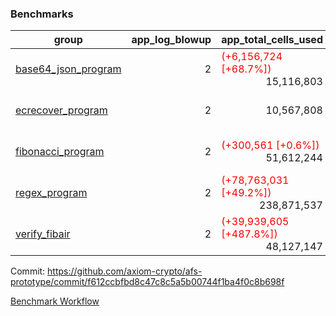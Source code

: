### Benchmarks
| group | app_log_blowup | app_total_cells_used | app_total_cycles | app_total_proof_time_ms | leaf_log_blowup | leaf_total_cells_used | leaf_total_cycles | leaf_total_proof_time_ms | max_segment_length | instance | alloc |
|---|---|---|---|---|---|---|---|---|---|---|---|
| [ base64_json_program ](https://github.com/axiom-crypto/afs-prototype/blob/gh-pages/benchmarks-pr/1006/individual/base64_json-f612ccbfbd8c47c8c5a5b00744f1ba4f0c8b698f.md) | <div style='text-align: right'> 2 </div>  | <span style='color: red'>(+6,156,724 [+68.7%])</span><div style='text-align: right'> 15,116,803 </div>  | <span style='color: green'>(-2 [-0.0%])</span><div style='text-align: right'> 217,347 </div>  | <span style='color: green'>(-865.0 [-31.1%])</span><div style='text-align: right'> 1,917.0 </div>  | <div style='text-align: right'> - </div>  | <div style='text-align: right'> - </div>  | <div style='text-align: right'> - </div>  | <div style='text-align: right'> - </div>  | 1048476 | 64cpu-linux-arm64 | mimalloc |
| [ ecrecover_program ](https://github.com/axiom-crypto/afs-prototype/blob/gh-pages/benchmarks-pr/1006/individual/ecrecover-f612ccbfbd8c47c8c5a5b00744f1ba4f0c8b698f.md) | <div style='text-align: right'> 2 </div>  | <div style='text-align: right'> 10,567,808 </div>  | <div style='text-align: right'> 106,444 </div>  | <div style='text-align: right'> 1,772.0 </div>  | <div style='text-align: right'> - </div>  | <div style='text-align: right'> - </div>  | <div style='text-align: right'> - </div>  | <div style='text-align: right'> - </div>  | 1048476 | 64cpu-linux-arm64 | mimalloc |
| [ fibonacci_program ](https://github.com/axiom-crypto/afs-prototype/blob/gh-pages/benchmarks-pr/1006/individual/fibonacci-f612ccbfbd8c47c8c5a5b00744f1ba4f0c8b698f.md) | <div style='text-align: right'> 2 </div>  | <span style='color: red'>(+300,561 [+0.6%])</span><div style='text-align: right'> 51,612,244 </div>  | <span style='color: green'>(-82 [-0.0%])</span><div style='text-align: right'> 1,500,137 </div>  | <span style='color: green'>(-2,318.0 [-31.0%])</span><div style='text-align: right'> 5,149.0 </div>  | <div style='text-align: right'> - </div>  | <div style='text-align: right'> - </div>  | <div style='text-align: right'> - </div>  | <div style='text-align: right'> - </div>  | 1048476 | 64cpu-linux-arm64 | mimalloc |
| [ regex_program ](https://github.com/axiom-crypto/afs-prototype/blob/gh-pages/benchmarks-pr/1006/individual/regex-f612ccbfbd8c47c8c5a5b00744f1ba4f0c8b698f.md) | <div style='text-align: right'> 2 </div>  | <span style='color: red'>(+78,763,031 [+49.2%])</span><div style='text-align: right'> 238,871,537 </div>  | <span style='color: green'>(-141 [-0.0%])</span><div style='text-align: right'> 4,190,904 </div>  | <span style='color: green'>(-14,059.0 [-46.6%])</span><div style='text-align: right'> 16,109.0 </div>  | <div style='text-align: right'> - </div>  | <div style='text-align: right'> - </div>  | <div style='text-align: right'> - </div>  | <div style='text-align: right'> - </div>  | 1048476 | 64cpu-linux-arm64 | mimalloc |
| [ verify_fibair ](https://github.com/axiom-crypto/afs-prototype/blob/gh-pages/benchmarks-pr/1006/individual/verify_fibair-f612ccbfbd8c47c8c5a5b00744f1ba4f0c8b698f.md) | <div style='text-align: right'> 2 </div>  | <span style='color: red'>(+39,939,605 [+487.8%])</span><div style='text-align: right'> 48,127,147 </div>  | <span style='color: green'>(-685 [-0.3%])</span><div style='text-align: right'> 198,582 </div>  | <span style='color: red'>(+1,279.0 [+77.8%])</span><div style='text-align: right'> 2,923.0 </div>  | <div style='text-align: right'> - </div>  | <div style='text-align: right'> - </div>  | <div style='text-align: right'> - </div>  | <div style='text-align: right'> - </div>  | 1048476 | 64cpu-linux-arm64 | mimalloc |


Commit: https://github.com/axiom-crypto/afs-prototype/commit/f612ccbfbd8c47c8c5a5b00744f1ba4f0c8b698f

[Benchmark Workflow](https://github.com/axiom-crypto/afs-prototype/actions/runs/12291633663)
